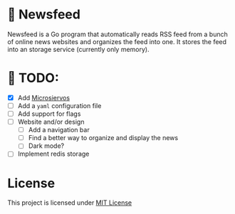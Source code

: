 # 📰 Newsfeed
Newsfeed is a Go program that automatically reads RSS feed from a bunch of online news websites
and organizes the feed into one. It stores the feed into an storage service (currently only memory).

# 🎯 TODO:
- [X] Add [Microsiervos](https://www.microsiervos.com/)
- [ ] Add a `yaml` configuration file
- [ ] Add support for flags
- [ ] Website and/or design
  - [ ] Add a navigation bar
  - [ ] Find a better way to organize and display the news
  - [ ] Dark mode?
- [ ] Implement redis storage

# License
This project is licensed under [MIT License](./LICENSE "License document from the repository")
